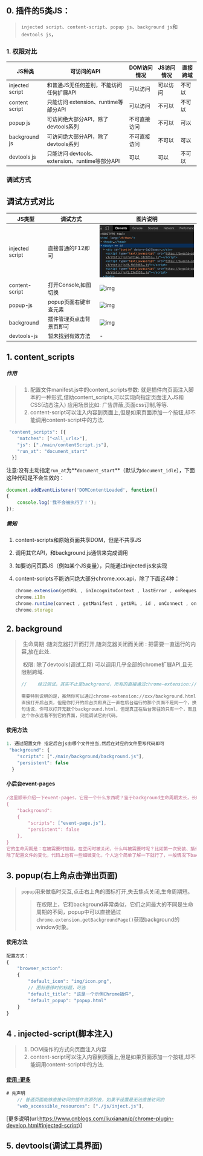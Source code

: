 ## 0. 插件的5类JS：

>  `injected script`、`content-script`、`popup js`、`background js`和`devtools js`，

### 1. 权限对比

| JS种类          | 可访问的API                                    | DOM访问情况  | JS访问情况 | 直接跨域 |
| --------------- | ---------------------------------------------- | ------------ | ---------- | -------- |
| injected script | 和普通JS无任何差别，不能访问任何扩展API        | 可以访问     | 可以访问   | 不可以   |
| content script  | 只能访问 extension、runtime等部分API           | 可以访问     | 不可以     | 不可以   |
| popup js        | 可访问绝大部分API，除了devtools系列            | 不可直接访问 | 不可以     | 可以     |
| background js   | 可访问绝大部分API，除了devtools系列            | 不可直接访问 | 不可以     | 可以     |
| devtools js     | 只能访问 devtools、extension、runtime等部分API | 可以         | 可以       | 不可以   |

### 调试方式

## 调试方式对比

| JS类型          | 调试方式                 | 图片说明                                                     |
| --------------- | ------------------------ | ------------------------------------------------------------ |
| injected script | 直接普通的F12即可        | ![image-20200603024559595](images/image-20200603024559595.png) |
| content-script  | 打开Console,如图切换     | ![img](https://images2015.cnblogs.com/blog/352797/201707/352797-20170712142454118-1741772825.png) |
| popup-js        | popup页面右键审查元素    | ![img](https://images2015.cnblogs.com/blog/352797/201707/352797-20170712142508275-102456585.png) |
| background      | 插件管理页点击背景页即可 | ![img](https://images2015.cnblogs.com/blog/352797/201707/352797-20170712142524665-745904947.png) |
| devtools-js     | 暂未找到有效方法         | -                                                            |





##   1. content_scripts

##### 作用

> 1. 配置文件manifest.js中的content_scripts参数: 就是插件向页面注入脚本的一种形式,借助content_scripts,可以实现向指定页面注入JS和CSS(动态注入) 应用场景比如: 广告屏蔽,页面css订制,等等.
> 2. content-script可以注入内容到页面上,但是如果页面添加一个按钮,却不能调用content-script中的方法.

~~~js
 "content_scripts": [{
    "matches": ["<all_urls>"], 
    "js": ["./main/contentScript.js"],
    "run_at": "document_start"
  }]
~~~

注意:没有主动指定`run_at`为**`document_start`**（默认为`document_idle`），下面这种代码是不会生效的：

```javascript
document.addEventListener('DOMContentLoaded', function()
{
	console.log('我不会被执行了！');
});
```

##### 需知

 1.  content-scripts和原始页面共享DOM，但是不共享JS

 2.  调用其它API，和background.js通信来完成调用

 3.  如要访问页面JS（例如某个JS变量），只能通过injected js来实现

 4.  content-scripts不能访问绝大部分chrome.xxx.api，除了下面这4种：

     ~~~js
     chrome.extension(getURL , inIncognitoContext , lastError , onRequest , sendRequest)
     chrome.i18n
     chrome.runtime(connect , getManifest , getURL , id , onConnect , onMessage , sendMessage)
     chrome.storage
     ~~~

     

## 2. background

> ​	生命周期 :随浏览器打开而打开,随浏览器关闭而关闭 : 	把需要一直运行的内容,放在此处.
>
> ​	权限: 除了devtools(调试工具) 可以调用几乎全部的chrome扩展API,且无限制跨域.
>
> ~~~js
> // 	经过测试，其实不止是background，所有的直接通过chrome-extension://id/xx.html这种方式打开的网页都可以无限制跨域。
> ~~~
>
> ```
> 需要特别说明的是，虽然你可以通过chrome-extension://xxx/background.html直接打开后台页，但是你打开的后台页和真正一直在后台运行的那个页面不是同一个，换句话说，你可以打开无数个background.html，但是真正在后台常驻的只有一个，而且这个你永远看不到它的界面，只能调试它的代码。
> ```
>
> 

#### 使用方法

~~~js
1. 通过配置文件 指定后台js由哪个文件担当,然后在对应的文件里写代码即可
 "background": {
    "scripts": ["./main/background/background.js"],
    "persistent": false
  }
~~~

#### 小后台event-pages

~~~js
/这里顺带介绍一下event-pages，它是一个什么东西呢？鉴于background生命周期太长，长时间挂载后台可能会影响性能，所以Google又弄一个event-pages，在配置文件上，它与background的唯一区别就是多了一个persistent参数：
{
	"background":
	{
		"scripts": ["event-page.js"],
		"persistent": false
	},
}
它的生命周期是：在被需要时加载，在空闲时被关闭，什么叫被需要时呢？比如第一次安装、插件更新、有content-script向它发送消息，等等。
除了配置文件的变化，代码上也有一些细微变化，个人这个简单了解一下就行了，一般情况下background也不会很消耗性能的。
~~~



## 3. popup(右上角点击弹出页面)

> `popup`用来做临时交互,点击右上角的图标打开,失去焦点关闭,生命周期短。
>
> > ​	在权限上，它和background非常类似，它们之间最大的不同是生命周期的不同，popup中可以直接通过`chrome.extension.getBackgroundPage()`获取background的window对象。

#### 使用方法

~~~js
配置方式：
{
	"browser_action":
	{
		"default_icon": "img/icon.png",
		// 图标悬停时的标题，可选
		"default_title": "这是一个示例Chrome插件",
		"default_popup": "popup.html"
	}
}
~~~



## 4 . injected-script(脚本注入)

> 1. DOM操作的方式向页面注入内容
> 2. content-script可以注入内容到页面上,但是如果页面添加一个按钮,却不能调用content-script中的方法.

#### [使用 :更多](https://www.cnblogs.com/liuxianan/p/chrome-plugin-develop.html#injected-script)

~~~js
# 先声明
	// 普通页面能够直接访问的插件资源列表，如果不设置是无法直接访问的
	"web_accessible_resources": ["./js/inject.js"],
~~~

[更多说明(url:https://www.cnblogs.com/liuxianan/p/chrome-plugin-develop.html#injected-script)]

## 5. devtools(调试工具界面)